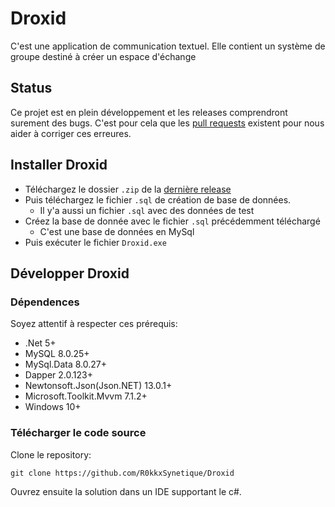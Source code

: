 # Droxid

C'est une application de communication textuel. Elle contient un système de groupe destiné à créer un espace d'échange

## Status

Ce projet est en plein développement et les releases comprendront surement des bugs. C'est pour cela que les [pull requests](https://github.com/R0kkxSynetique/Droxid/pulls) existent pour nous aider à corriger ces erreures.

## Installer Droxid

- Téléchargez le dossier `.zip` de la [dernière release](https://github.com/R0kkxSynetique/Droxid/releases)
- Puis téléchargez le fichier `.sql` de création de base de données.
  - Il y'a aussi un fichier `.sql` avec des données de test
- Créez la base de donnée avec le fichier `.sql` précédemment téléchargé
  - C'est une base de données en MySql 
- Puis exécuter le fichier `Droxid.exe`

## Développer Droxid

### Dépendences

Soyez attentif à respecter ces prérequis:

- .Net 5+
- MySQL 8.0.25+
- MySql.Data 8.0.27+
- Dapper 2.0.123+
- Newtonsoft.Json(Json.NET) 13.0.1+
- Microsoft.Toolkit.Mvvm 7.1.2+
- Windows 10+

### Télécharger le code source

Clone le repository:

```shell
git clone https://github.com/R0kkxSynetique/Droxid
```

Ouvrez ensuite la solution dans un IDE supportant le c#.

